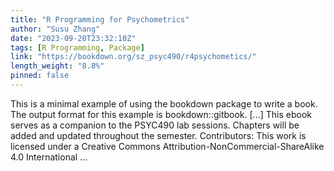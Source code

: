 ```yaml
---
title: "R Programming for Psychometrics"
author: "Susu Zhang"
date: "2023-09-20T23:32:10Z"
tags: [R Programming, Package]
link: "https://bookdown.org/sz_psyc490/r4psychometics/"
length_weight: "8.8%"
pinned: false
---
```


This is a minimal example of using the bookdown package to write a book. The output format for this example is bookdown::gitbook. [...] This ebook serves as a companion to the PSYC490 lab sessions. Chapters will be added and updated throughout the semester. Contributors: This work is licensed under a Creative Commons Attribution-NonCommercial-ShareAlike 4.0 International ...
